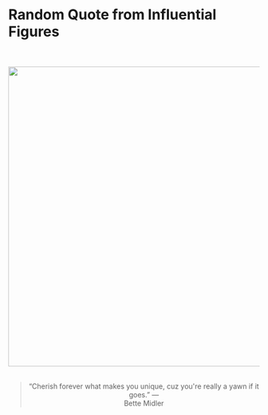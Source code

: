 # Random Quote from Influential Figures

<div align="center">
  <br>
  <br>
  <a href="https://en.wikipedia.org/wiki/Bette_Midler" title="Bette Midler - Wikipedia"><img src="https://upload.wikimedia.org/wikipedia/commons/thumb/b/b4/Bette_Midler_2021_Kennedy_Center_Honors_%28cropped%29.jpg/1200px-Bette_Midler_2021_Kennedy_Center_Honors_%28cropped%29.jpg" width="600px"></a>
  <br>
  <br>
  <blockquote>&ldquo;Cherish forever what makes you unique, cuz you're really a yawn if it goes.&rdquo; &mdash; <footer>Bette Midler</footer></blockquote>
</div>
  